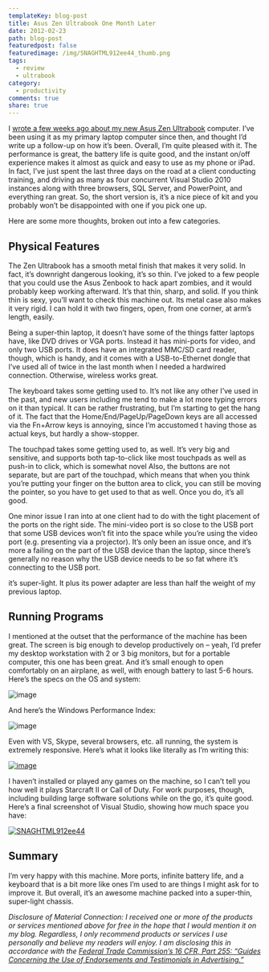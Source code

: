 ```yaml
---
templateKey: blog-post
title: Asus Zen Ultrabook One Month Later
date: 2012-02-23
path: blog-post
featuredpost: false
featuredimage: /img/SNAGHTML912ee44_thumb.png
tags:
  - review
  - ultrabook
category:
  - productivity
comments: true
share: true
---
```


I [wrote a few weeks ago about my new Asus Zen Ultrabook](http://ardalis.com/Asus-Zen-Ultrabook-First-Impressions) computer. I’ve been using it as my primary laptop computer since then, and thought I’d write up a follow-up on how it’s been. Overall, I’m quite pleased with it. The performance is great, the battery life is quite good, and the instant on/off experience makes it almost as quick and easy to use as my phone or iPad. In fact, I’ve just spent the last three days on the road at a client conducting training, and driving as many as four concurrent Visual Studio 2010 instances along with three browsers, SQL Server, and PowerPoint, and everything ran great. So, the short version is, it’s a nice piece of kit and you probably won’t be disappointed with one if you pick one up.

Here are some more thoughts, broken out into a few categories.

## Physical Features

The Zen Ultrabook has a smooth metal finish that makes it very solid. In fact, it’s downright dangerous looking, it’s so thin. I’ve joked to a few people that you could use the Asus Zenbook to hack apart zombies, and it would probably keep working afterward. It’s that thin, sharp, and solid. If you think thin is sexy, you’ll want to check this machine out. Its metal case also makes it very rigid. I can hold it with two fingers, open, from one corner, at arm’s length, easily.

Being a super-thin laptop, it doesn’t have some of the things fatter laptops have, like DVD drives or VGA ports. Instead it has mini-ports for video, and only two USB ports. It does have an integrated MMC/SD card reader, though, which is handy, and it comes with a USB-to-Ethernet dongle that I’ve used all of twice in the last month when I needed a hardwired connection. Otherwise, wireless works great.

The keyboard takes some getting used to. It’s not like any other I’ve used in the past, and new users including me tend to make a lot more typing errors on it than typical. It can be rather frustrating, but I’m starting to get the hang of it. The fact that the Home/End/PageUp/PageDown keys are all accessed via the Fn+Arrow keys is annoying, since I’m accustomed t having those as actual keys, but hardly a show-stopper.

The touchpad takes some getting used to, as well. It’s very big and sensitive, and supports both tap-to-click like most touchpads as well as push-in to click, which is somewhat novel Also, the buttons are not separate, but are part of the touchpad, which means that when you think you’re putting your finger on the button area to click, you can still be moving the pointer, so you have to get used to that as well. Once you do, it’s all good.

One minor issue I ran into at one client had to do with the tight placement of the ports on the right side. The mini-video port is so close to the USB port that some USB devices won’t fit into the space while you’re using the video port (e.g. presenting via a projector). It’s only been an issue once, and it’s more a failing on the part of the USB device than the laptop, since there’s generally no reason why the USB device needs to be so fat where it’s connecting to the USB port.

it’s super-light. It plus its power adapter are less than half the weight of my previous laptop.

## Running Programs

I mentioned at the outset that the performance of the machine has been great. The screen is big enough to develop productively on – yeah, I’d prefer my desktop workstation with 2 or 3 big monitors, but for a portable computer, this one has been great. And it’s small enough to open comfortably on an airplane, as well, with enough battery to last 5-6 hours. Here’s the specs on the OS and system:

![image](/img/image_8_ultra.png "image")

And here’s the Windows Performance Index:

![image](/img/image_7_ultra.png "image")

Even with VS, Skype, several browsers, etc. all running, the system is extremely responsive. Here’s what it looks like literally as I’m writing this:

[![image](/img/image_thumb_2.png "image")](/img/image_6.png)

I haven’t installed or played any games on the machine, so I can’t tell you how well it plays Starcraft II or Call of Duty. For work purposes, though, including building large software solutions while on the go, it’s quite good. Here’s a final screenshot of Visual Studio, showing how much space you have:

[![SNAGHTML912ee44](/img/SNAGHTML912ee44_thumb.png "SNAGHTML912ee44")](/img/SNAGHTML912ee44.png)

## Summary

I’m very happy with this machine. More ports, infinite battery life, and a keyboard that is a bit more like ones I’m used to are things I might ask for to improve it. But overall, it’s an awesome machine packed into a super-thin, super-light chassis.

_Disclosure of Material Connection: I received one or more of the products or services mentioned above for free in the hope that I would mention it on my blog. Regardless, I only recommend products or services I use personally and believe my readers will enjoy. I am disclosing this in accordance with the [Federal Trade Commission’s 16 CFR, Part 255: “Guides Concerning the Use of Endorsements and Testimonials in Advertising.”](http://www.access.gpo.gov/nara/cfr/waisidx_03/16cfr255_03.html)_
